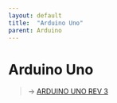 ```yaml
---
layout: default
title:  "Arduino Uno"
parent: Arduino
---
```


# Arduino Uno



> → [ARDUINO UNO REV 3](wiki/Pinouts/BOARDS/ARDUINO%20UNO%20REV%203.md)